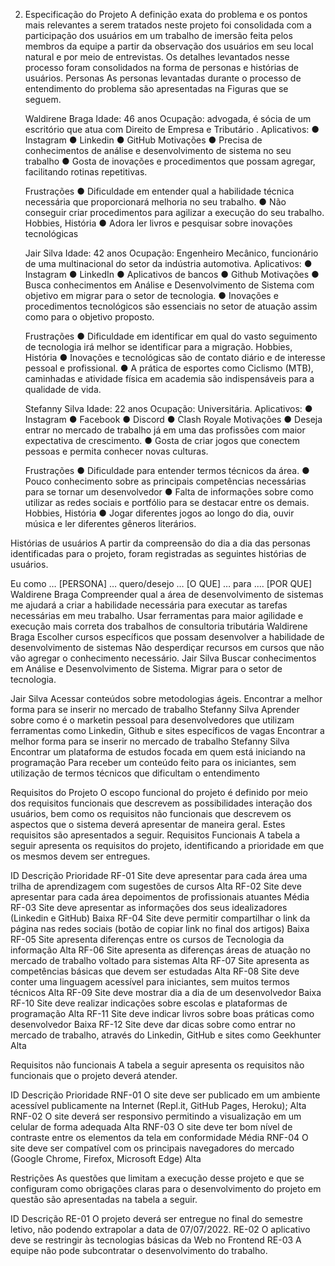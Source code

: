 2.	Especificação do Projeto
A definição exata do problema e os pontos mais relevantes a serem tratados neste projeto foi consolidada com a participação dos usuários em um trabalho de imersão feita pelos membros da equipe a partir da observação dos usuários em seu local natural e por meio de entrevistas. Os detalhes levantados nesse processo foram consolidados na forma de personas e histórias de usuários.
Personas
As personas levantadas durante o processo de entendimento do problema são apresentadas na Figuras que se seguem.

 	Waldirene Braga
	Idade: 46 anos
Ocupação: advogada, é sócia de um escritório que atua com Direito de Empresa e Tributário . 	Aplicativos:
●	Instagram
●	Linkedin
●	GitHub
Motivações
●	Precisa de conhecimentos de análise e desenvolvimento de sistema no seu trabalho
●	Gosta de inovações e procedimentos que possam agregar, facilitando rotinas repetitivas.

	Frustrações
●	Dificuldade em entender qual a habilidade técnica necessária que proporcionará melhoria no seu trabalho.
●	Não conseguir criar procedimentos para agilizar a execução do seu trabalho.	Hobbies, História
●	Adora ler livros e pesquisar sobre inovações tecnológicas




 	Jair Silva
	Idade: 42 anos
Ocupação: Engenheiro Mecânico, funcionário de uma multinacional do setor da indústria automotiva. 	Aplicativos:
●	Instagram
●	LinkedIn
●	Aplicativos 
de bancos
●	Github
Motivações
●	Busca conhecimentos em Análise e Desenvolvimento de Sistema com objetivo em migrar para o setor de tecnologia.
●	Inovações e procedimentos tecnológicos são essenciais no setor de atuação assim como para o objetivo proposto.

	Frustrações
●	Dificuldade em identificar em qual do vasto seguimento de tecnologia irá melhor se identificar para a migração.
	Hobbies, História
●	Inovações e tecnológicas são de contato diário e de interesse pessoal e profissional. 
●	A prática de esportes como Ciclismo (MTB), caminhadas e atividade física em academia são indispensáveis para a qualidade de vida.



 	Stefanny Silva
	Idade: 22 anos
Ocupação: Universitária. 	Aplicativos:
●	Instagram
●	Facebook
●	Discord
●	Clash Royale
Motivações
●	Deseja entrar no mercado de trabalho já em uma das profissões com maior expectativa de crescimento.
●	Gosta de criar jogos que conectem pessoas e permita conhecer novas culturas.

	Frustrações
●	Dificuldade para entender termos técnicos da área.
●	Pouco conhecimento sobre as principais competências necessárias para se tornar um desenvolvedor
●	Falta de informações sobre como utilizar as redes sociais e portfólio para se destacar entre os demais.
	Hobbies, História
●	Jogar diferentes jogos ao longo do dia, ouvir música e ler diferentes gêneros literários.





Histórias de usuários
A partir da compreensão do dia a dia das personas identificadas para o projeto, foram registradas as seguintes histórias de usuários.



Eu como …  [PERSONA]	… quero/desejo … 
[O QUE]	… para ....
[POR QUE]
Waldirene Braga	Compreender qual a área de desenvolvimento de sistemas me ajudará a criar a habilidade necessária para executar as tarefas necessárias em meu trabalho. 	Usar ferramentas para maior agilidade e execução mais correta dos trabalhos de consultoria tributária
Waldirene Braga	Escolher cursos específicos que possam desenvolver a habilidade de desenvolvimento de sistemas	Não desperdiçar recursos em cursos que não vão agregar o conhecimento necessário.
Jair Silva	Buscar conhecimentos em Análise e Desenvolvimento de Sistema.	Migrar para o setor de tecnologia.

Jair Silva	Acessar conteúdos sobre metodologias ágeis.	Encontrar a melhor forma para se inserir no mercado de trabalho
Stefanny Silva	Aprender sobre como é o marketin pessoal para desenvolvedores que utilizam ferramentas como Linkedin, Github e sites específicos de vagas	Encontrar a melhor forma para se inserir no mercado de trabalho
Stefanny Silva	Encontrar um plataforma de estudos focada em quem está iniciando na programação	Para receber um conteúdo feito para os iniciantes, sem utilização de termos técnicos que dificultam o entendimento

Requisitos do Projeto
O escopo funcional do projeto é definido por meio dos requisitos funcionais que descrevem as possibilidades interação dos usuários, bem como os requisitos não funcionais que descrevem os aspectos que o sistema deverá apresentar de maneira geral. Estes requisitos são apresentados a seguir.
Requisitos Funcionais
A tabela a seguir apresenta os requisitos do projeto, identificando a prioridade em que os mesmos devem ser entregues.







ID	Descrição	Prioridade
RF-01	Site deve apresentar para cada área uma trilha de aprendizagem com sugestões de cursos	Alta
RF-02	Site deve apresentar para cada área depoimentos de profissionais atuantes	Média
RF-03	Site deve apresentar as informações dos seus idealizadores (Linkedin e GitHub)	Baixa
RF-04	Site deve permitir compartilhar o link da página nas redes sociais (botão de copiar link no final dos artigos)	Baixa
RF-05	Site apresenta diferenças entre os cursos de Tecnologia da informação	Alta
RF-06	Site apresenta as diferenças áreas de atuação no mercado de trabalho voltado para sistemas	Alta
RF-07	Site apresenta as competências básicas que devem ser estudadas	Alta
RF-08	Site deve conter uma linguagem acessível para iniciantes, sem muitos termos técnicos	Alta
RF-09	Site deve mostrar dia a dia de um desenvolvedor	Baixa
RF-10	Site deve realizar indicações sobre escolas e plataformas de programação	Alta
RF-11	Site deve indicar livros sobre boas práticas como desenvolvedor	Baixa
RF-12	Site deve dar dicas sobre como entrar no mercado de trabalho, através do Linkedin, GitHub e sites como Geekhunter	Alta
		
Requisitos não funcionais
A tabela a seguir apresenta os requisitos não funcionais que o projeto deverá atender.

ID	Descrição	Prioridade
RNF-01	O site deve ser publicado em um ambiente acessível publicamente na Internet (Repl.it, GitHub Pages, Heroku); 	Alta
RNF-02	O site deverá ser responsivo permitindo a visualização em um celular de forma adequada	Alta
RNF-03	O site deve ter bom nível de contraste entre os elementos da tela em conformidade 	Média
RNF-04	O site deve ser compatível com os principais navegadores do mercado (Google Chrome, Firefox, Microsoft Edge)	Alta


Restrições
As questões que limitam a execução desse projeto e que se configuram como obrigações claras para o desenvolvimento do projeto em questão são apresentadas na tabela a seguir.

ID	Descrição
RE-01	O projeto deverá ser entregue no final do semestre letivo, não podendo extrapolar a data de 07/07/2022.
RE-02	O aplicativo deve se restringir às tecnologias básicas da Web no Frontend
RE-03	A equipe não pode subcontratar o desenvolvimento do trabalho.
 
